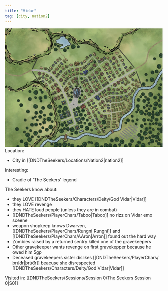 ```yaml
---
title: "Vidar"
tag: [city, nation2]
---
```

![ ](/DNDTheSeekers/images/VidarMapa.jpeg)
Location:
- City in [[DNDTheSeekers/Locations/Nation2|nation2]]

Interesting:
- Cradle of 'The Seekers' legend

The Seekers know about: 
- they LOVE [[DNDTheSeekers/Characters/Deity/God Vidar|Vidar]]
- they LOVE revenge
- they HATE loud people (unless they are in combat)
- [[DNDTheSeekers/PlayerChars/Taboo|Taboo]] no rizz on Vidar emo sceene
- weapon shopkeep knows Dwarven, [[DNDTheSeekers/PlayerChars/Rungni|Rungni]] and [[DNDTheSeekers/PlayerChars/AAron|Arron]] found out the hard way
- Zombies raised by a returned sentry killed one of the gravekeepers
- Other gravekeeper wants revenge on first gravekepper because he owed him 5gp 
- Deceased gravekeepers sister dislikes [[DNDTheSeekers/PlayerChars/þrúđr|þrúđr]] beacuse she disrespected [[DNDTheSeekers/Characters/Deity/God Vidar|Vidar]] 

Visited in: 
[[DNDTheSeekers/Sessions/Session 0/The Seekers Session 0|S0]]